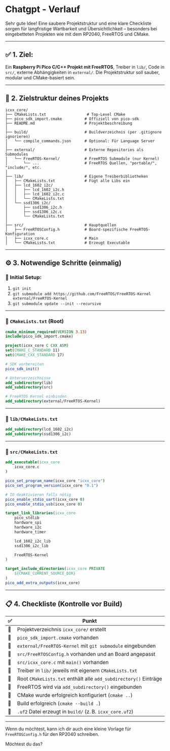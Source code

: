 # Chatgpt - Verlauf

Sehr gute Idee! Eine saubere Projektstruktur und eine klare Checkliste sorgen für langfristige Wartbarkeit und Übersichtlichkeit – besonders bei eingebetteten Projekten wie mit dem RP2040, FreeRTOS und CMake.

---

## ✅ **1. Ziel:**

Ein **Raspberry Pi Pico C/C++ Projekt mit FreeRTOS**, Treiber in `lib/`, Code in `src/`, externe Abhängigkeiten in `external/`. Die Projektstruktur soll sauber, modular und CMake-basiert sein.

---

## 📁 **2. Zielstruktur deines Projekts**

```
icxx_core/
├── CMakeLists.txt                  # Top-Level CMake
├── pico_sdk_import.cmake          # Offiziell von pico-sdk
├── README.md                      # Projektbeschreibung
│
├── build/                         # Buildverzeichnis (per .gitignore ignorieren)
│   └── compile_commands.json      # Optional: Für Language Server
│
├── external/                      # Externe Repositories als Submodules
│   └── FreeRTOS-Kernel/           # FreeRTOS Submodule (nur Kernel)
│       └── ...                    # FreeRTOS Quellen, "portable/", "include/", etc.
│
├── lib/                           # Eigene Treiberbibliotheken
│   ├── CMakeLists.txt             # Fügt alle Libs ein
│   ├── lcd_1602_i2c/
│   │   ├── lcd_1602_i2c.h
│   │   ├── lcd_1602_i2c.c
│   │   └── CMakeLists.txt
│   └── ssd1306_i2c/
│       ├── ssd1306_i2c.h
│       ├── ssd1306_i2c.c
│       └── CMakeLists.txt
│
├── src/                           # Hauptquellen
│   ├── FreeRTOSConfig.h           # Board-spezifische FreeRTOS-Konfiguration
│   ├── icxx_core.c                # Main
│   └── CMakeLists.txt             # Erzeugt Executable
```

---

## ⚙️ **3. Notwendige Schritte (einmalig)**

### 🔧 Initial Setup:

1. `git init`
2. `git submodule add https://github.com/FreeRTOS/FreeRTOS-Kernel external/FreeRTOS-Kernel`
3. `git submodule update --init --recursive`

---

### 📄 `CMakeLists.txt` (Root)

```cmake
cmake_minimum_required(VERSION 3.13)
include(pico_sdk_import.cmake)

project(icxx_core C CXX ASM)
set(CMAKE_C_STANDARD 11)
set(CMAKE_CXX_STANDARD 17)

# SDK vorbereiten
pico_sdk_init()

# Unterverzeichnisse
add_subdirectory(lib)
add_subdirectory(src)

# FreeRTOS Kernel einbinden
add_subdirectory(external/FreeRTOS-Kernel)
```

---

### 📄 `lib/CMakeLists.txt`

```cmake
add_subdirectory(lcd_1602_i2c)
add_subdirectory(ssd1306_i2c)
```

---

### 📄 `src/CMakeLists.txt`

```cmake
add_executable(icxx_core
    icxx_core.c
)

pico_set_program_name(icxx_core "icxx_core")
pico_set_program_version(icxx_core "0.1")

# IO deaktivieren falls nötig
pico_enable_stdio_uart(icxx_core 0)
pico_enable_stdio_usb(icxx_core 0)

target_link_libraries(icxx_core
    pico_stdlib
    hardware_spi
    hardware_i2c
    hardware_timer

    lcd_1602_i2c_lib
    ssd1306_i2c_lib

    FreeRTOS-Kernel
)

target_include_directories(icxx_core PRIVATE
    ${CMAKE_CURRENT_SOURCE_DIR}
)
pico_add_extra_outputs(icxx_core)
```

---

## 📋 **4. Checkliste (Kontrolle vor Build)**

| ✅  | Punkt                                                            |
| -- | ---------------------------------------------------------------- |
| 🔲 | Projektverzeichnis `icxx_core/` erstellt                         |
| 🔲 | `pico_sdk_import.cmake` vorhanden                                |
| 🔲 | `external/FreeRTOS-Kernel` mit `git submodule` eingebunden       |
| 🔲 | `src/FreeRTOSConfig.h` vorhanden und an Board angepasst          |
| 🔲 | `src/icxx_core.c` mit `main()` vorhanden                         |
| 🔲 | Treiber in `lib/` jeweils mit eigenem `CMakeLists.txt`           |
| 🔲 | Root `CMakeLists.txt` enthält alle `add_subdirectory()` Einträge |
| 🔲 | FreeRTOS wird via `add_subdirectory()` eingebunden               |
| 🔲 | CMake wurde erfolgreich konfiguriert (`cmake ..`)                |
| 🔲 | Build erfolgreich (`cmake --build .`)                            |
| 🔲 | `.uf2` Datei erzeugt in `build/` (z. B. `icxx_core.uf2`)         |

---

Wenn du möchtest, kann ich dir auch eine kleine Vorlage für `FreeRTOSConfig.h` für den RP2040 schreiben.

Möchtest du das?
